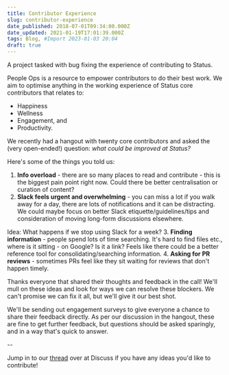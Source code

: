 ```yaml
---
title: Contributor Experience
slug: contributor-experience
date_published: 2018-07-01T09:34:00.000Z
date_updated: 2021-01-19T17:01:39.000Z
tags: Blog, #Import 2023-01-03 20:04
draft: true
---
```


A project tasked with bug fixing the experience of contributing to Status.

People Ops is a resource to empower contributors to do their best work. We aim to optimise anything in the working experience of Status core contributors that relates to:

- Happiness
- Wellness
- Engagement, and
- Productivity.

We recently had a hangout with twenty core contributors and asked the (very open-ended!) question: *what could be improved at Status?*

Here's some of the things you told us:

1. **Info overload** - there are so many places to read and contribute - this is the biggest pain point right now. Could there be better centralisation or curation of content?
2. **Slack feels urgent and overwhelming** - you can miss a lot if you walk away for a day, there are lots of notifications and it can be distracting. We could maybe focus on better Slack etiquette/guidelines/tips and consideration of moving long-form discussions elsewhere.

Idea: What happens if we stop using Slack for a week?
3. **Finding information** - people spend lots of time searching. It's hard to find files etc., where is it sitting - on Google? Is it a link? Feels like there could be a better reference tool for consolidating/searching information.
4. **Asking for PR reviews** - sometimes PRs feel like they sit waiting for reviews that don't happen timely.

Thanks everyone that shared their thoughts and feedback in the call! We'll mull on these ideas and look for ways we can resolve these blockers. We can't promise we can fix it all, but we'll give it our best shot.

We'll be sending out engagement surveys to give everyone a chance to share their feedback directly. As per our discussion in the hangout, these are fine to get further feedback, but questions should be asked sparingly, and in a way that's quick to answer.

--

Jump in to our [thread](https://discuss.status.im/t/contributor-experience-what-changes-would-you-like-to-see-at-status/266) over at Discuss if you have any ideas you'd like to contribute!
